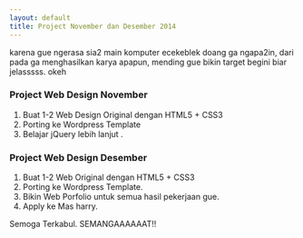 ```yaml
---
layout: default
title: Project November dan Desember 2014
---
```

karena gue ngerasa sia2 main komputer ecekeblek doang ga ngapa2in,
dari pada ga menghasilkan karya apapun, mending gue bikin target begini
biar jelasssss.
okeh 

### Project Web Design November
1. Buat 1-2 Web Design Original dengan HTML5 + CSS3
2. Porting ke Wordpress Template
3. Belajar jQuery lebih lanjut .


### Project Web Design Desember
1. Buat 1-2 Web Original dengan HTML5 + CSS3
2. Porting ke Wordpress Template.
3. Bikin Web Porfolio untuk semua hasil pekerjaan gue.
4. Apply ke Mas harry.


Semoga Terkabul.
SEMANGAAAAAAT!!